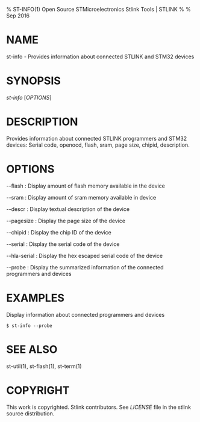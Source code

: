 % ST-INFO(1) Open Source STMicroelectronics Stlink Tools  | STLINK
%
% Sep 2016


# NAME
st-info - Provides information about connected STLINK and STM32 devices


# SYNOPSIS
*st-info* \[*OPTIONS*\]


# DESCRIPTION
Provides information about connected STLINK programmers and STM32 devices:
Serial code, openocd, flash, sram, page size, chipid, description.


# OPTIONS

--flash
:   Display amount of flash memory available in the device

--sram
:   Display amount of sram memory available in device

--descr
:   Display textual description of the device

--pagesize
:   Display the page size of the device

--chipid
:   Display the chip ID of the device

--serial
:   Display the serial code of the device

--hla-serial
:   Display the hex escaped serial code of the device

--probe
:   Display the summarized information of the connected programmers and devices


# EXAMPLES
Display information about connected programmers and devices

    $ st-info --probe


# SEE ALSO
st-util(1), st-flash(1), st-term(1)


# COPYRIGHT
This work is copyrighted. Stlink contributors.
See *LICENSE* file in the stlink source distribution.
